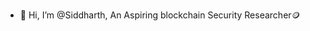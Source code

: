- 👋 Hi, I’m @Siddharth, An Aspiring blockchain Security Researcher🪙


<!---
Siddev09/Siddev09 is a ✨ special ✨ repository because its `README.md` (this file) appears on your GitHub profile.
You can click the Preview link to take a look at your changes.
--->
